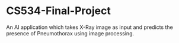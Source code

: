 # CS534-Final-Project
An AI application which takes X-Ray image as input and predicts the presence of Pneumothorax using image processing.
